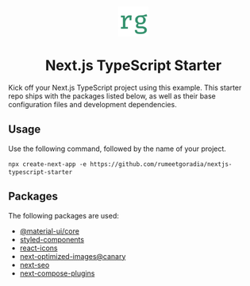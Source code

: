 <p align="center">
  <a href="https://www.rumeetgoradia.com">
    <img alt="Rumeet Goradia" src="public/images/favicon.png" width="60" />
  </a>
</p>
<h1 align="center">
Next.js TypeScript Starter
</h1>

Kick off your Next.js TypeScript project using this example. This starter repo ships with the packages listed below, as well as their base configuration files and development dependencies.

## Usage

Use the following command, followed by the name of your project.

```
npx create-next-app -e https://github.com/rumeetgoradia/nextjs-typescript-starter 
```

## Packages

The following packages are used:

- [@material-ui/core](https://www.npmjs.com/package/@material-ui/core)
- [styled-components](https://www.npmjs.com/package/styled-components)
- [react-icons](https://www.npmjs.com/package/react-icons)
- [next-optimized-images@canary](https://www.npmjs.com/package/next-optimized-images)
- [next-seo](https://www.npmjs.com/package/next-seo)
- [next-compose-plugins](https://www.npmjs.com/package/next-compose-plugins)

